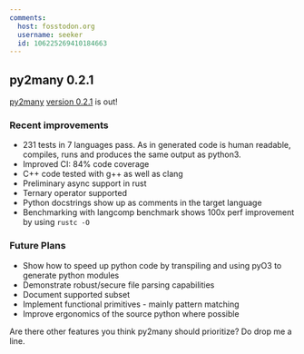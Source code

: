 ```yaml
---
comments:
  host: fosstodon.org
  username: seeker
  id: 106225269410184663
---
```

## py2many 0.2.1

[py2many](https://github.com/adsharma/py2many/) [version 0.2.1](https://pypi.org/project/py2many/) is out!

### Recent improvements

* 231 tests in 7 languages pass. As in generated code is human readable, compiles, runs and produces the same output as python3.
* Improved CI: 84% code coverage
* C++ code tested with g++ as well as clang
* Preliminary async support in rust
* Ternary operator supported
* Python docstrings show up as comments in the target language
* Benchmarking with langcomp benchmark shows 100x perf improvement by using `rustc -O`

### Future Plans

* Show how to speed up python code by transpiling and using pyO3 to generate python modules
* Demonstrate robust/secure file parsing capabilities
* Document supported subset
* Implement functional primitives - mainly pattern matching
* Improve ergonomics of the source python where possible

Are there other features you think py2many should prioritize? Do drop me a line.


